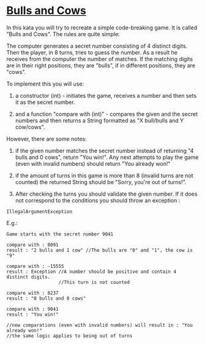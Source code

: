 # [Bulls and Cows](https://www.codewars.com/kata/bulls-and-cows "https://www.codewars.com/kata/5be1a950d2055d589500005b")

In this kata you will try to recreate a simple code-breaking game. It is called "Bulls and Cows". The rules are quite simple:

The computer generates a secret number consisting of 4 distinct digits. Then the player, in 8 turns, tries to guess the number. As a result he receives from the computer the number of matches. If the matching digits are in their right positions, they are "bulls", if in different positions, they are "cows". 

To implement this you will use:

1) a constructor (int) - initiates the game, receives a number and then sets it as the secret number.

2) and a function "compare with (int)" - compares the given and the secret numbers and then returns a String formatted as "X bull/bulls and Y cow/cows". 

However, there are some notes:

1) if the given number matches the secret number instead of returning "4 bulls and 0 cows", return "You win!". Any next attempts to play the game (even with invalid numbers) should return "You already won!"

2) if the amount of turns in this game is more than 8 (invalid turns are not counted) the returned String should be "Sorry, you're out of turns!".

3) After checking the turns you should validate the given number. If it does not correspond to the conditions you should throw an exception :
```  
IllegalArgumentException 
```
E.g.:
```
Game starts with the secret number 9041

compare with : 8091
result : "2 bulls and 1 cow" //The bulls are "0" and "1", the cow is "9"

compare with : -15555
result : Exception //A number should be positive and contain 4 distinct digits. 
                   //This turn is not counted
                   
compare with : 8237
result : "0 bulls and 0 cows"

compare with : 9041
result : "You win!"

//new comparations (even with invalid numbers) will result in : "You already won!"
//the same logic applies to being out of turns
```